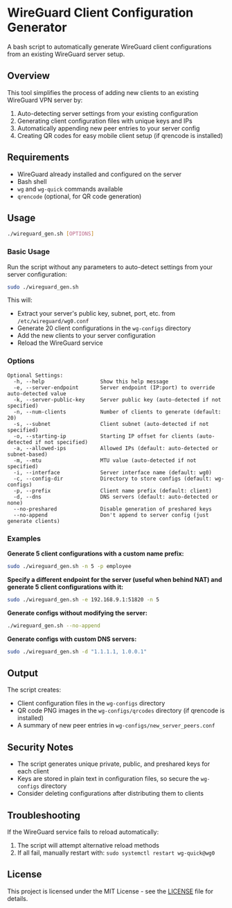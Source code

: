 # WireGuard Client Configuration Generator

A bash script to automatically generate WireGuard client configurations from an existing WireGuard server setup.

## Overview

This tool simplifies the process of adding new clients to an existing WireGuard VPN server by:

1. Auto-detecting server settings from your existing configuration
2. Generating client configuration files with unique keys and IPs
3. Automatically appending new peer entries to your server config
4. Creating QR codes for easy mobile client setup (if qrencode is installed)

## Requirements

- WireGuard already installed and configured on the server
- Bash shell
- `wg` and `wg-quick` commands available
- `qrencode` (optional, for QR code generation)

## Usage

```bash
./wireguard_gen.sh [OPTIONS]
```

### Basic Usage

Run the script without any parameters to auto-detect settings from your server configuration:

```bash
sudo ./wireguard_gen.sh
```

This will:
- Extract your server's public key, subnet, port, etc. from `/etc/wireguard/wg0.conf`
- Generate 20 client configurations in the `wg-configs` directory
- Add the new clients to your server configuration
- Reload the WireGuard service

### Options

```
Optional Settings:
  -h, --help                  Show this help message
  -e, --server-endpoint       Server endpoint (IP:port) to override auto-detected value
  -k, --server-public-key     Server public key (auto-detected if not specified)
  -n, --num-clients           Number of clients to generate (default: 20)
  -s, --subnet                Client subnet (auto-detected if not specified)
  -o, --starting-ip           Starting IP offset for clients (auto-detected if not specified)
  -a, --allowed-ips           Allowed IPs (default: auto-detected or subnet-based)
  -m, --mtu                   MTU value (auto-detected if not specified)
  -i, --interface             Server interface name (default: wg0)
  -c, --config-dir            Directory to store configs (default: wg-configs)
  -p, --prefix                Client name prefix (default: client)
  -d, --dns                   DNS servers (default: auto-detected or none)
  --no-preshared              Disable generation of preshared keys
  --no-append                 Don't append to server config (just generate clients)
```

### Examples

**Generate 5 client configurations with a custom name prefix:**
```bash
sudo ./wireguard_gen.sh -n 5 -p employee
```

**Specify a different endpoint for the server (useful when behind NAT) and generate 5 client configurations with it:**
```bash
sudo ./wireguard_gen.sh -e 192.168.9.1:51820 -n 5
```

**Generate configs without modifying the server:**
```bash
./wireguard_gen.sh --no-append
```

**Generate configs with custom DNS servers:**
```bash
sudo ./wireguard_gen.sh -d "1.1.1.1, 1.0.0.1"
```

## Output

The script creates:
- Client configuration files in the `wg-configs` directory
- QR code PNG images in the `wg-configs/qrcodes` directory (if qrencode is installed)
- A summary of new peer entries in `wg-configs/new_server_peers.conf`

## Security Notes

- The script generates unique private, public, and preshared keys for each client
- Keys are stored in plain text in configuration files, so secure the `wg-configs` directory
- Consider deleting configurations after distributing them to clients

## Troubleshooting

If the WireGuard service fails to reload automatically:
1. The script will attempt alternative reload methods
2. If all fail, manually restart with: `sudo systemctl restart wg-quick@wg0`

## License

This project is licensed under the MIT License - see the [LICENSE](LICENSE) file for details.
